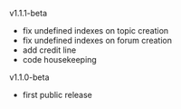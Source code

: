 v1.1.1-beta
- fix undefined indexes on topic creation
- fix undefined indexes on forum creation
- add credit line
- code housekeeping

v1.1.0-beta
 - first public release
